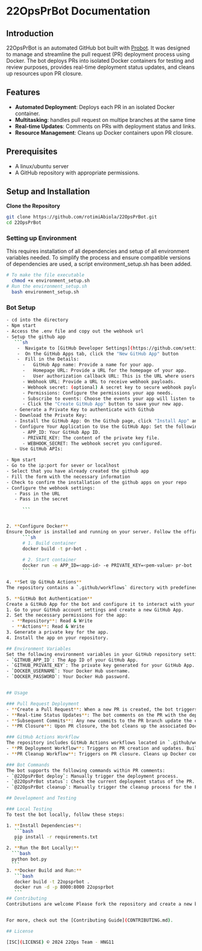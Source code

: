 # 22OpsPrBot Documentation

## Introduction
22OpsPrBot is an automated GitHub bot built with [Probot](https://github.com/probot/probot). It was designed to manage and streamline the pull request (PR) deployment process using Docker. The bot deploys PRs into isolated Docker containers for testing and review purposes, provides real-time deployment status updates, and cleans up resources upon PR closure.

## Features
- **Automated Deployment**: Deploys each PR in an isolated Docker container.
- **Multitasking**: handles pull request on multipe branches at the same time
- **Real-time Updates**: Comments on PRs with deployment status and links.
- **Resource Management**: Cleans up Docker containers upon PR closure.

## Prerequisites
- A linux/ubuntu server
- A GitHub repository with appropriate permissions.

## Setup and Installation

**Clone the Repository**
   ```bash
   git clone https://github.com/rotimiAbiola/22OpsPrBot.git
   cd 22OpsPrBot
   ```
### Setting up Environment
This requires installation of all dependencies and setup of all environment variables needed. To simplify the process and ensure compatible versions of dependencies are used, a script environment_setup.sh has been added. 

   ```sh
   # To make the file executable
     chmod +x environment_setup.sh
   # Run the environment_setup.sh
     bash environment_setup.sh
   ```

### Bot Setup

   ```sh
- cd into the directory
- Npm start
- Access the .env file and copy out the webhook url
- Setup the github app
      ```sh
       -  Navigate to [GitHub Developer Settings](https://github.com/settings/apps)
       -  On the GitHub Apps tab, click the "New GitHub App" button
       -  Fill in the Details:
         -   GitHub App name: Provide a name for your app.
         -   Homepage URL: Provide a URL for the homepage of your app.
         -   User authorization callback URL: This is the URL where users will be redirected after they authorize your app.
         - Webhook URL: Provide a URL to receive webhook payloads.
         - Webhook secret: (optional) A secret key to secure webhook payloads.
         - Permissions: Configure the permissions your app needs.
         - Subscribe to events: Choose the events your app will listen to.
         - Click the "Create GitHub App" button to save your new app.
      - Generate a Private Key to authenticate with Github
      - Download the Private Key:
      - Install the GitHub App: On the Github page, click "Install App" and then choose the desired repository
      - Configure Your Application to Use the GitHub App: Set the following environment variables in your application: 
         - APP_ID: Your GitHub App ID.
         - PRIVATE_KEY: The content of the private key file.
         - WEBHOOK_SECRET: The webhook secret you configured.
      - Use GitHub APIs:

- Npm start
- Go to the ip:port for sever or localhost 
- Select that you have already created the github app
- Fill the form with the necessary information
- Check to confirm the installation of the github apps on your repo
- Configure the webhook settings:
      - Pass in the URL
      - Pass in the secret

         ```


2. **Configure Docker**
Ensure Docker is installed and running on your server. Follow the official Docker installation guide if needed.
         ```sh
         # 1. Build container
         docker build -t pr-bot .
         
         # 2. Start container
         docker run -e APP_ID=<app-id> -e PRIVATE_KEY=<pem-value> pr-bot
         ```

4. **Set Up GitHub Actions**
The repository contains a `.github/workflows` directory with predefined workflows. These workflows automate the deployment process.

5. **GitHub Bot Authentication**
Create a GitHub App for the bot and configure it to interact with your repository. Follow these steps:
  1. Go to your GitHub account settings and create a new GitHub App.
  2. Set the necessary permissions for the app:
     - **Repository**: Read & Write
     - **Actions**: Read & Write
  3. Generate a private key for the app.
  4. Install the app on your repository.

## Environment Variables
Set the following environment variables in your GitHub repository settings under **Secrets**:
- `GITHUB_APP_ID`: The App ID of your GitHub App.
- `GITHUB_PRIVATE_KEY`: The private key generated for your GitHub App.
- `DOCKER_USERNAME`: Your Docker Hub username.
- `DOCKER_PASSWORD`: Your Docker Hub password.


## Usage

### Pull Request Deployment
- **Create a Pull Request**: When a new PR is created, the bot triggers a GitHub Actions workflow to build and deploy the PR in a Docker container.
- **Real-time Status Updates**: The bot comments on the PR with the deployment status and a link to the deployed environment.
- **Subsequent Commits**: Any new commits to the PR branch update the existing Docker container with the latest changes.
- **PR Closure**: Upon PR closure, the bot cleans up the associated Docker container to free up resources.

### GitHub Actions Workflow
The repository includes GitHub Actions workflows located in `.github/workflows`. Key workflows include:
- **PR Deployment Workflow**: Triggers on PR creation and updates. Builds and deploys the PR in a Docker container.
- **PR Cleanup Workflow**: Triggers on PR closure. Cleans up Docker containers associated with the closed PR.

### Bot Commands
The bot supports the following commands within PR comments:
- `@22OpsPrBot deploy`: Manually trigger the deployment process.
- `@22OpsPrBot status`: Check the current deployment status of the PR.
- `@22OpsPrBot cleanup`: Manually trigger the cleanup process for the PR.

## Development and Testing

### Local Testing
To test the bot locally, follow these steps:

1. **Install Dependencies**:
      ```bash
      pip install -r requirements.txt
      ```
2. **Run the Bot Locally:**
     ```bash
     python bot.py
     ```
3. **Docker Build and Run:**
      ```bash
      docker build -t 22opsprbot .
      docker run -d -p 8000:8000 22opsprbot
      ```
## Contributing
Contributions are welcome Please fork the repository and create a new branch for your feature or bug fix. Ensure that your code adheres to the existing style guidelines and includes appropriate tests.


For more, check out the [Contributing Guide](CONTRIBUTING.md).

## License

[ISC](LICENSE) © 2024 22Ops Team - HNG11
